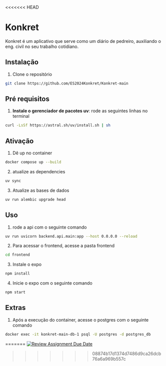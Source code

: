 <<<<<<< HEAD
# Konkret

Konkret é um aplicativo que serve como um diário de pedreiro, auxiliando o eng. civil no seu trabalho cotidiano.

## Instalação

1. Clone o repositório
```bash
git clone https://github.com/ES2024Konkret/Konkret-main
```

## Pré requisitos

1. **Instale o gerenciador de pacotes uv**: 
rode as seguintes linhas no terminal
```bash
curl -LsSf https://astral.sh/uv/install.sh | sh
```

## Ativação

1. Dê up no container
```bash
docker compose up --build
```

2. atualize as dependencies
```bash
uv sync
```

3. Atualize as bases de dados
```bash
uv run alembic upgrade head
```

## Uso

1. rode a api com o seguinte comando
```bash
uv run uvicorn backend.api.main:app --host 0.0.0.0 --reload
```

2. Para acessar o frontend, acesse a pasta frontend
```bash
cd frontend
```

3. Instale o expo
```bash
npm install
```

4. Inicie o expo com o seguinte comando
```bash
npm start
```

## Extras

1. Após a execução do container, acesse o postgres com o seguinte comando
```bash
docker exec -it konkret-main-db-1 psql -U postgres -d postgres_db
```
=======
[![Review Assignment Due Date](https://classroom.github.com/assets/deadline-readme-button-22041afd0340ce965d47ae6ef1cefeee28c7c493a6346c4f15d667ab976d596c.svg)](https://classroom.github.com/a/GFtc7LEz)
>>>>>>> 08874b17d1374d7486d9ca26dcb76a6a969b557c
